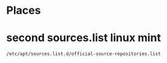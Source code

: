 # Places

# second sources.list linux mint
```
/etc/apt/sources.list.d/official-source-repositories.list
```

